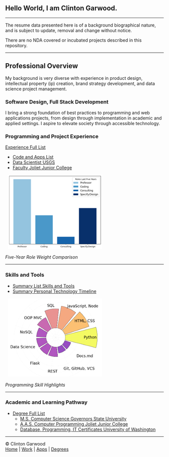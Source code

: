 
## Hello World, I am Clinton Garwood.

---

The resume data presented here is of a background biographical nature, and is subject to update, removal and change without notice.

There are no NDA covered or incubated projects described in this repository. 

---

## Professional Overview 
My background is very diverse with experience in product design, intellectual property (ip) creation, brand strategy development, and data science project management. 

### Software Design, Full Stack Development
I bring a strong foundation of best practices to programming and web applications projects, from design through implementation in academic and applied settings. I aspire to elevate society through accessible technology.

### Programming and Project Experience
[Experience Full List](Experience/_Experience_Summary_Garwood_Clinton)
  - [Code and Apps List](Code_Apps/_Summary_Open_Source_Apps_Garwood_Clinton)
  - [Data Scientist USGS](Experience/Visiting_Scientist_USGS_Garwood_Clinton.md)
  - [Faculty Joliet Junior College](Experience/Faculty_Joliet_Junior_College_Garwood_Clinton.md)


&nbsp;&nbsp;![Weighted Roles](Docs/img/garwood_role_bars_300w.png "Weighted Roles Chart")

*Five-Year Role Weight Comparison*

---

### Skills and Tools
- [Summary List Skills and Tools](Experience/Skills_Tools_Summary_Garwood_Clinton.md)
- [Summary Personal Technology Timeline](Experience/Technology_Timeline_Garwood_Clinton.md)

&nbsp;&nbsp;![Skills Wheel](Docs/img/garwood_skills_wheel_300w.png "Skills Wheel")

*Programming Skill Highlights*

---

### Academic and Learning Pathway
- [Degree Full List](Degrees/_Degrees_List_Garwood_Clinton)
  - [M.S. Computer Science Governors State University](Degrees/MS_Governors_State_University_Garwood_Clinton.md)
  - [A.A.S. Computer Programming Joliet Junior College](Degrees/AAS_Joliet_Junior_College_Garwood_Clinton.md)
  - [Database, Programming, IT Certificates University of Washington](Degrees/University_of_Washington_Garwood_Clinton.md)

<hr>

&copy; Clinton Garwood  
[Home](./Hello_World.md) | [Work](./Experience) | [Apps](./Code_Apps) | [Degrees](./Degrees) 
